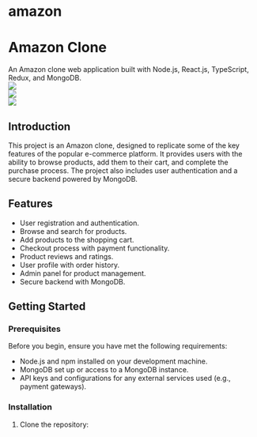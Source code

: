# amazon

# Amazon Clone

An Amazon clone web application built with Node.js, React.js, TypeScript, Redux, and MongoDB.
<br/>
<img src="https://user-images.githubusercontent.com/107037694/277398516-5fa55ec9-693b-4d81-a20d-e8769b915bef.jpg"/>
<br/>
<img src="https://user-images.githubusercontent.com/107037694/277398614-bf3906d5-a55d-4537-9b8b-bb2a1ad27b30.jpg"/>
<br/>
<img src="https://user-images.githubusercontent.com/107037694/277398630-79658816-7efb-41a4-a154-b6c02d7c0195.jpg"/>
## Introduction

This project is an Amazon clone, designed to replicate some of the key features of the popular e-commerce platform. It provides users with the ability to browse products, add them to their cart, and complete the purchase process. The project also includes user authentication and a secure backend powered by MongoDB.

## Features

- User registration and authentication.
- Browse and search for products.
- Add products to the shopping cart.
- Checkout process with payment functionality.
- Product reviews and ratings.
- User profile with order history.
- Admin panel for product management.
- Secure backend with MongoDB.

## Getting Started

### Prerequisites

Before you begin, ensure you have met the following requirements:

- Node.js and npm installed on your development machine.
- MongoDB set up or access to a MongoDB instance.
- API keys and configurations for any external services used (e.g., payment gateways).

### Installation

1. Clone the repository:

